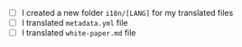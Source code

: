 <!-- Please name your pull request title to: "[LANG]: translation"  -->
<!-- Example: German translation -> [DE]: translation -->

- [ ] I created a new folder `i18n/[LANG]` for my translated files
- [ ] I translated `metadata.yml` file
- [ ] I translated `white-paper.md` file
